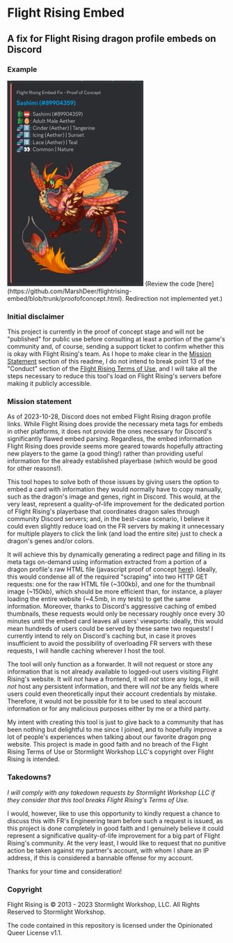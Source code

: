 # Flight Rising Embed
## A fix for Flight Rising dragon profile embeds on Discord

### Example
<img src="sashimidemo.png">
(Review the code [here](https://github.com/MarshDeer/flightrising-embed/blob/trunk/proofofconcept.html). Redirection not implemented yet.)

### Initial disclaimer
This project is currently in the proof of concept stage and will not be "published" for public use before consulting at least a portion of the game's community and, of course, sending a support ticket to confirm whether this is okay with Flight Rising's team. As I hope to make clear in the [Mission Statement](#mission-statement) section of this readme, I do not intend to break point 13 of the "Conduct" section of the [Flight Rising Terms of Use](https://flightrising.com/main.php?p=wiki&article=81), and I will take all the steps necessary to reduce this tool's load on Flight Rising's servers before making it publicly accessible.

### Mission statement
As of 2023-10-28, Discord does not embed Flight Rising dragon profile links. While Flight Rising does provide the necessary meta tags for embeds in other platforms, it does not provide the ones necessary for Discord's significantly flawed embed parsing. Regardless, the embed information Flight Rising does provide seems more geared towards hopefully attracting new players to the game (a good thing!) rather than providing useful information for the already established playerbase (which would be good for other reasons!).

This tool hopes to solve both of those issues by giving users the option to embed a card with information they would normally have to copy manually, such as the dragon's image and genes, right in Discord. This would, at the very least, represent a quality-of-life improvement for the dedicated portion of Flight Rising's playerbase that coordinates dragon sales through community Discord servers; and, in the best-case scenario, I believe it could even slightly reduce load on the FR servers by making it unnecessary for multiple players to click the link (and load the entire site) just to check a dragon's genes and/or colors.

It will achieve this by dynamically generating a redirect page and filling in its meta tags on-demand using information extracted from a portion of a dragon profile's raw HTML file (javascript proof of concept [here](fetch.js)).  Ideally, this would condense all of the required "scraping" into two HTTP GET requests: one for the raw HTML file (~300kb), and one for the thumbnail image (~150kb), which should be more efficient than, for instance, a player loading the entire website (~4.5mb, in my tests) to get the same information. Moreover, thanks to Discord's aggressive caching of embed thumbnails, these requests would only be necessary roughly once every 30 minutes until the embed card leaves all users' viewports: ideally, this would mean hundreds of users could be served by these same two requests! I currently intend to rely on Discord's caching but, in case it proves insufficient to avoid the possibility of overloading FR servers with these requests, I will handle caching wherever I host the tool.

The tool will only function as a forwarder. It will not request or store any information that is not already available to logged-out users visiting Flight Rising's website. It will *not* have a frontend, it will *not* store any logs, it will *not* host any persistent information, and there will *not* be any fields where users could even theoretically input their account credentials by mistake. Therefore, it would not be possible for it to be used to steal account information or for any malicious purposes either by me or a third party.

My intent with creating this tool is just to give back to a community that has been nothing but delightful to me since I joined, and to hopefully improve a lot of people's experiences when talking about our favorite dragon png website. This project is made in good faith and no breach of the Flight Rising Terms of Use or Stormlight Workshop LLC's copyright over Flight Rising is intended.

### Takedowns?
*I will comply with any takedown requests by Stormlight Workshop LLC if they consider that this tool breaks Flight Rising's Terms of Use.*

I would, however, like to use this opportunity to kindly request a chance to discuss this with FR's Engineering team before such a request is issued, as this project is done completely in good faith and I genuinely believe it could represent a significative quality-of-life improvement for a big part of Flight Rising's community. At the very least, I would like to request that no punitive action be taken against my partner's account, with whom I share an IP address, if this is considered a bannable offense for my account.

Thanks for your time and consideration!

### Copyright
Flight Rising is © 2013 - 2023 Stormlight Workshop, LLC. All Rights Reserved to Stormlight Workshop.

The code contained in this repository is licensed under the Opinionated Queer License v1.1.
